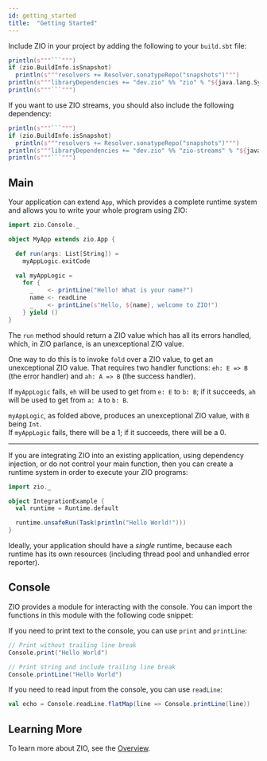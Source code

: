 ```yaml
---
id: getting_started
title:  "Getting Started"
---
```


Include ZIO in your project by adding the following to your `build.sbt` file:

```scala mdoc:passthrough
println(s"""```""")
if (zio.BuildInfo.isSnapshot)
  println(s"""resolvers += Resolver.sonatypeRepo("snapshots")""")
println(s"""libraryDependencies += "dev.zio" %% "zio" % "${java.lang.System.getenv("ZIO_LATEST")}"""")
println(s"""```""")
```

If you want to use ZIO streams, you should also include the following dependency:

```scala mdoc:passthrough
println(s"""```""")
if (zio.BuildInfo.isSnapshot)
  println(s"""resolvers += Resolver.sonatypeRepo("snapshots")""")
println(s"""libraryDependencies += "dev.zio" %% "zio-streams" % "${java.lang.System.getenv("ZIO_LATEST")}"""")
println(s"""```""")
```

## Main

Your application can extend `App`, which provides a complete runtime system and allows you to write your whole program using ZIO:

```scala mdoc:silent
import zio.Console._

object MyApp extends zio.App {

  def run(args: List[String]) =
    myAppLogic.exitCode

  val myAppLogic =
    for {
      _    <- printLine("Hello! What is your name?")
      name <- readLine
      _    <- printLine(s"Hello, ${name}, welcome to ZIO!")
    } yield ()
}
```
The `run` method should return a ZIO value which has all its errors handled,  
which, in ZIO parlance, is an unexceptional ZIO value.  

One way to do this is to invoke `fold` over a ZIO value, to get an unexceptional ZIO value.
That requires two handler functions: `eh: E => B` (the error handler) and `ah: A => B` (the success handler).

If `myAppLogic` fails, `eh` will be used to get from `e: E` to `b: B`;
if it succeeds, `ah` will be used to get from `a: A` to `b: B`. 

`myAppLogic`, as folded above, produces an unexceptional ZIO value, with `B` being `Int`.  
If `myAppLogic` fails, there will be a 1; if it succeeds, there will be a 0.

---

If you are integrating ZIO into an existing application, using dependency injection, or do not control your main function, then you can create a runtime system in order to execute your ZIO programs:

```scala mdoc:silent
import zio._

object IntegrationExample {
  val runtime = Runtime.default

  runtime.unsafeRun(Task(println("Hello World!")))
}
```

Ideally, your application should have a _single_ runtime, because each runtime has its own resources (including thread pool and unhandled error reporter).

## Console

ZIO provides a module for interacting with the console. You can import the functions in this module with the following code snippet:

If you need to print text to the console, you can use `print` and `printLine`:

```scala mdoc
// Print without trailing line break
Console.print("Hello World")

// Print string and include trailing line break
Console.printLine("Hello World")
```

If you need to read input from the console, you can use `readLine`:

```scala mdoc
val echo = Console.readLine.flatMap(line => Console.printLine(line))
```

## Learning More

To learn more about ZIO, see the [Overview](overview/index.md).
